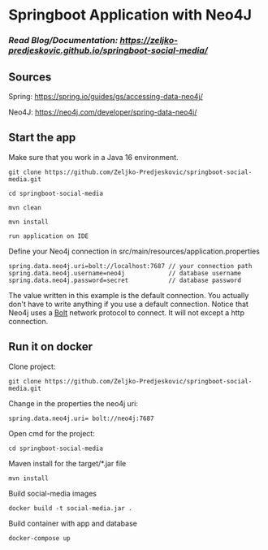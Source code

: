 # Springboot Application with Neo4J 

### *Read Blog/Documentation:  https://zeljko-predjeskovic.github.io/springboot-social-media/*

## Sources

Spring: https://spring.io/guides/gs/accessing-data-neo4j/

Neo4J: https://neo4j.com/developer/spring-data-neo4j/

## Start the app

Make sure that you work in a Java 16 environment.

    git clone https://github.com/Zeljko-Predjeskovic/springboot-social-media.git

    cd springboot-social-media

    mvn clean 

    mvn install

    run application on IDE

Define your Neo4j connection in src/main/resources/application.properties

    spring.data.neo4j.uri=bolt://localhost:7687 // your connection path
    spring.data.neo4j.username=neo4j            // database username
    spring.data.neo4j.password=secret           // database password

The value written in this example is the default connection. You actually don't have to write anything if you
use a default connection. Notice that Neo4j uses a [Bolt](https://en.wikipedia.org/wiki/Bolt_(network_protocol)) network protocol to connect. It will not except a http 
connection.

## Run it on docker

Clone project:

    git clone https://github.com/Zeljko-Predjeskovic/springboot-social-media.git


Change in the properties the neo4j uri:

    spring.data.neo4j.uri= bolt://neo4j:7687

Open cmd for the project:

    cd springboot-social-media

Maven install for the target/*.jar file

    mvn install

Build social-media images

    docker build -t social-media.jar .

Build container with app and database

    docker-compose up
